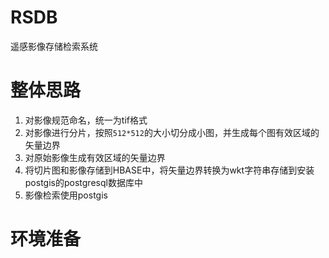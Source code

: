 # RSDB
遥感影像存储检索系统
# 整体思路
1. 对影像规范命名，统一为tif格式
2. 对影像进行分片，按照`512*512`的大小切分成小图，并生成每个图有效区域的矢量边界
3. 对原始影像生成有效区域的矢量边界
4. 将切片图和影像存储到HBASE中，将矢量边界转换为wkt字符串存储到安装postgis的postgresql数据库中
5. 影像检索使用postgis

# 环境准备
